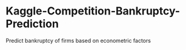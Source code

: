 # Kaggle-Competition-Bankruptcy-Prediction
Predict bankruptcy of firms based on econometric factors
